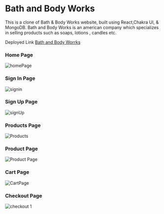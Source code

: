 

# Bath and Body Works

This is a clone of Bath & Body Works website, built using React,Chakra UI, & MongoDB. Bath and Body Works is an american company which specializes in selling products such as soaps, lotions , candles etc.


Deployed Link [Bath and Body Worrks](https://bathandbodyworksc3.netlify.app/)

### Home Page

![homePage](https://user-images.githubusercontent.com/81369582/174469265-04270a53-958c-4ba2-8cf8-22e7eac60161.png)

### Sign In Page
![signin](https://user-images.githubusercontent.com/81369582/174469338-39cbca80-7f52-4ee6-9513-229afd612bbd.png)


### Sign Up Page
![signUp](https://user-images.githubusercontent.com/81369582/174469503-79432e5d-a0be-4fd4-bf3c-813a33006a54.png)

### Products Page
![Products](https://user-images.githubusercontent.com/81369582/174469621-93687320-c499-4086-92af-775c0a32d581.png)
### Product Page
![Product Page](https://user-images.githubusercontent.com/81369582/174469353-61541641-ce81-4aff-9b0f-0bc64bb2db0d.png)

### Cart Page
![CartPage](https://user-images.githubusercontent.com/81369582/174469527-a2ba4b4b-5d43-4fc4-a006-2d8f7e3544e1.png)

### Checkout Page
![checkout 1](https://user-images.githubusercontent.com/81369582/174469533-61a0b8fa-ffef-48f4-b09a-df4e174f93b8.png)
